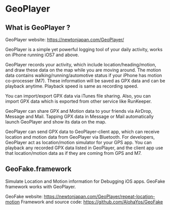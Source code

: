 # GeoPlayer

## What is GeoPlayer ?

GeoPlayer website: https://newtonjapan.com/GeoPlayer/

GeoPlayer is a simple yet powerful logging tool of your daily activity, works on iPhone running iOS7 and above.

GeoPlayer records your activity, which include location/heading/motion, and draw these data on the map while you are moving around. The motion data contains walking/running/automotive status if your iPhone has motion co-processer (M7). These information will be saved as GPX data and can be playback anytime. Playback speed is same as recording speed.

You can import/export GPX data via iTunes file sharing. Also, you can import GPX data which is exported from other service like RunKeeper.

GeoPlayer can share GPX and Motion data to your friends via AirDrop, Message and Mail. Tapping GPX data in Message or Mail automatically launch GeoPlayer and show its data on the map.

GeoPlayer can send GPX data to GeoPlayer-client app, which can receive location and motion data from GeoPlayer via Bluetooth. For developers, GeoPlayer act as location/motion simulator for your GPS app. You can playback any recorded GPX data listed in GeoPlayer, and the client app use that location/motion data as if they are coming from GPS and M7.

## GeoFake.framework

Simulate Location and Motion information for Debugging iOS apps. GeoFake framework works with GeoPlayer.

GeoFake website: https://newtonjapan.com/GeoPlayer/repeat-location-motion
Framework and source code: https://github.com/AlohaYos/GeoFake
